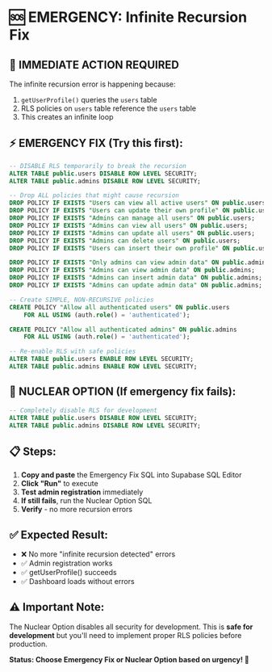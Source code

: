 # 🆘 EMERGENCY: Infinite Recursion Fix

## 🚨 **IMMEDIATE ACTION REQUIRED**

The infinite recursion error is happening because:
1. `getUserProfile()` queries the `users` table
2. RLS policies on `users` table reference the `users` table
3. This creates an infinite loop

## ⚡ **EMERGENCY FIX** (Try this first):

```sql
-- DISABLE RLS temporarily to break the recursion
ALTER TABLE public.users DISABLE ROW LEVEL SECURITY;
ALTER TABLE public.admins DISABLE ROW LEVEL SECURITY;

-- Drop ALL policies that might cause recursion
DROP POLICY IF EXISTS "Users can view all active users" ON public.users;
DROP POLICY IF EXISTS "Users can update their own profile" ON public.users;
DROP POLICY IF EXISTS "Admins can manage all users" ON public.users;
DROP POLICY IF EXISTS "Admins can view all users" ON public.users;
DROP POLICY IF EXISTS "Admins can update all users" ON public.users;
DROP POLICY IF EXISTS "Admins can delete users" ON public.users;
DROP POLICY IF EXISTS "Users can insert their own profile" ON public.users;

DROP POLICY IF EXISTS "Only admins can view admin data" ON public.admins;
DROP POLICY IF EXISTS "Admins can view admin data" ON public.admins;
DROP POLICY IF EXISTS "Admins can insert admin data" ON public.admins;
DROP POLICY IF EXISTS "Admins can update admin data" ON public.admins;

-- Create SIMPLE, NON-RECURSIVE policies
CREATE POLICY "Allow all authenticated users" ON public.users
    FOR ALL USING (auth.role() = 'authenticated');

CREATE POLICY "Allow all authenticated admins" ON public.admins
    FOR ALL USING (auth.role() = 'authenticated');

-- Re-enable RLS with safe policies
ALTER TABLE public.users ENABLE ROW LEVEL SECURITY;
ALTER TABLE public.admins ENABLE ROW LEVEL SECURITY;
```

## 🚨 **NUCLEAR OPTION** (If emergency fix fails):

```sql
-- Completely disable RLS for development
ALTER TABLE public.users DISABLE ROW LEVEL SECURITY;
ALTER TABLE public.admins DISABLE ROW LEVEL SECURITY;
```

## 📋 **Steps**:

1. **Copy and paste** the Emergency Fix SQL into Supabase SQL Editor
2. **Click "Run"** to execute
3. **Test admin registration** immediately
4. **If still fails**, run the Nuclear Option SQL
5. **Verify** - no more recursion errors

## ✅ **Expected Result**:
- ❌ No more "infinite recursion detected" errors
- ✅ Admin registration works
- ✅ getUserProfile() succeeds
- ✅ Dashboard loads without errors

## ⚠️ **Important Note**:
The Nuclear Option disables all security for development. This is **safe for development** but you'll need to implement proper RLS policies before production.

**Status: Choose Emergency Fix or Nuclear Option based on urgency! 🚀**
